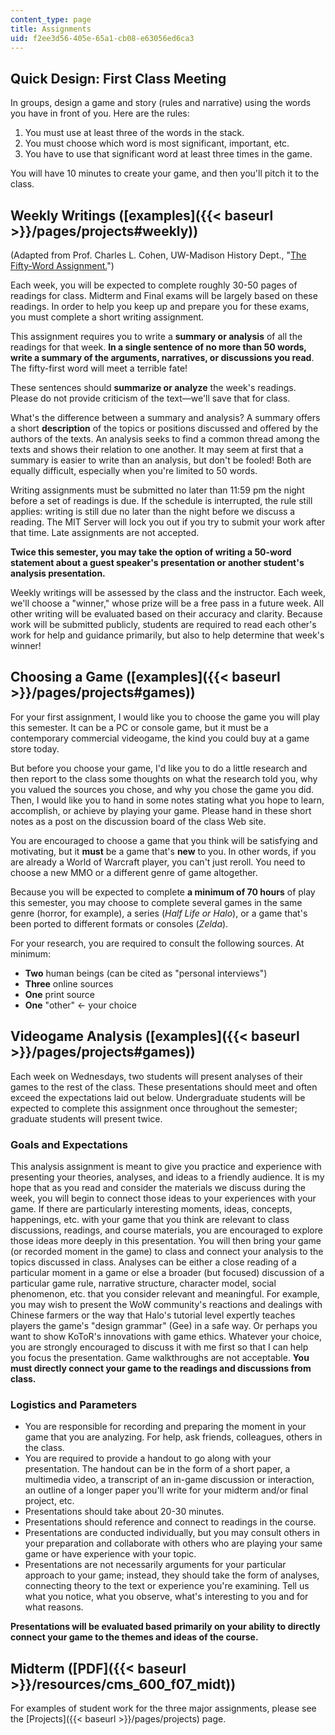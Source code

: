 ```yaml
---
content_type: page
title: Assignments
uid: f2ee3d56-405e-65a1-cb08-e63056ed6ca3
---
```


Quick Design: First Class Meeting
---------------------------------

In groups, design a game and story (rules and narrative) using the words you have in front of you. Here are the rules:

1.  You must use at least three of the words in the stack.
2.  You must choose which word is most significant, important, etc.
3.  You have to use that significant word at least three times in the game.

You will have 10 minutes to create your game, and then you'll pitch it to the class.

Weekly Writings ([examples]({{< baseurl >}}/pages/projects#weekly))
-------------------------------------------------------------------

(Adapted from Prof. Charles L. Cohen, UW-Madison History Dept., "[The Fifty-Word Assignment.](https://dept.writing.wisc.edu/wac/the-50-word-assignment/)")

Each week, you will be expected to complete roughly 30-50 pages of readings for class. Midterm and Final exams will be largely based on these readings. In order to help you keep up and prepare you for these exams, you must complete a short writing assignment.

This assignment requires you to write a **summary or analysis** of all the readings for that week. **In a single sentence of no more than 50 words, write a summary of the arguments, narratives, or discussions you read**. The fifty-first word will meet a terrible fate!

These sentences should **summarize or analyze** the week's readings. Please do not provide criticism of the text—we'll save that for class.

What's the difference between a summary and analysis? A summary offers a short **description** of the topics or positions discussed and offered by the authors of the texts. An analysis seeks to find a common thread among the texts and shows their relation to one another. It may seem at first that a summary is easier to write than an analysis, but don't be fooled! Both are equally difficult, especially when you're limited to 50 words.

Writing assignments must be submitted no later than 11:59 pm the night before a set of readings is due. If the schedule is interrupted, the rule still applies: writing is still due no later than the night before we discuss a reading. The MIT Server will lock you out if you try to submit your work after that time. Late assignments are not accepted.

**Twice this semester, you may take the option of writing a 50-word statement about a guest speaker's presentation or another student's analysis presentation.**

Weekly writings will be assessed by the class and the instructor. Each week, we'll choose a "winner," whose prize will be a free pass in a future week. All other writing will be evaluated based on their accuracy and clarity. Because work will be submitted publicly, students are required to read each other's work for help and guidance primarily, but also to help determine that week's winner!

Choosing a Game ([examples]({{< baseurl >}}/pages/projects#games))
------------------------------------------------------------------

For your first assignment, I would like you to choose the game you will play this semester. It can be a PC or console game, but it must be a contemporary commercial videogame, the kind you could buy at a game store today.

But before you choose your game, I'd like you to do a little research and then report to the class some thoughts on what the research told you, why you valued the sources you chose, and why you chose the game you did. Then, I would like you to hand in some notes stating what you hope to learn, accomplish, or achieve by playing your game. Please hand in these short notes as a post on the discussion board of the class Web site.

You are encouraged to choose a game that you think will be satisfying and motivating, but it **must** be a game that's **new** to you. In other words, if you are already a World of Warcraft player, you can't just reroll. You need to choose a new MMO or a different genre of game altogether.

Because you will be expected to complete **a minimum of 70 hours** of play this semester, you may choose to complete several games in the same genre (horror, for example), a series (_Half Life or Halo_), or a game that's been ported to different formats or consoles (_Zelda_).

For your research, you are required to consult the following sources. At minimum:

*   **Two** human beings (can be cited as "personal interviews")
*   **Three** online sources
*   **One** print source
*   **One** "other" ← your choice

Videogame Analysis ([examples]({{< baseurl >}}/pages/projects#games))
---------------------------------------------------------------------

Each week on Wednesdays, two students will present analyses of their games to the rest of the class. These presentations should meet and often exceed the expectations laid out below. Undergraduate students will be expected to complete this assignment once throughout the semester; graduate students will present twice.

### Goals and Expectations

This analysis assignment is meant to give you practice and experience with presenting your theories, analyses, and ideas to a friendly audience. It is my hope that as you read and consider the materials we discuss during the week, you will begin to connect those ideas to your experiences with your game. If there are particularly interesting moments, ideas, concepts, happenings, etc. with your game that you think are relevant to class discussions, readings, and course materials, you are encouraged to explore those ideas more deeply in this presentation. You will then bring your game (or recorded moment in the game) to class and connect your analysis to the topics discussed in class. Analyses can be either a close reading of a particular moment in a game or else a broader (but focused) discussion of a particular game rule, narrative structure, character model, social phenomenon, etc. that you consider relevant and meaningful. For example, you may wish to present the WoW community's reactions and dealings with Chinese farmers or the way that Halo's tutorial level expertly teaches players the game's "design grammar" (Gee) in a safe way. Or perhaps you want to show KoToR's innovations with game ethics. Whatever your choice, you are strongly encouraged to discuss it with me first so that I can help you focus the presentation. Game walkthroughs are not acceptable. **You must directly connect your game to the readings and discussions from class.**

### Logistics and Parameters

*   You are responsible for recording and preparing the moment in your game that you are analyzing. For help, ask friends, colleagues, others in the class.
*   You are required to provide a handout to go along with your presentation. The handout can be in the form of a short paper, a multimedia video, a transcript of an in-game discussion or interaction, an outline of a longer paper you'll write for your midterm and/or final project, etc.
*   Presentations should take about 20-30 minutes.
*   Presentations should reference and connect to readings in the course.
*   Presentations are conducted individually, but you may consult others in your preparation and collaborate with others who are playing your same game or have experience with your topic.
*   Presentations are not necessarily arguments for your particular approach to your game; instead, they should take the form of analyses, connecting theory to the text or experience you're examining. Tell us what you notice, what you observe, what's interesting to you and for what reasons.

**Presentations will be evaluated based primarily on your ability to directly connect your game to the themes and ideas of the course.**

Midterm ([PDF]({{< baseurl >}}/resources/cms_600_f07_midt))
-----------------------------------------------------------

For examples of student work for the three major assignments, please see the [Projects]({{< baseurl >}}/pages/projects) page.